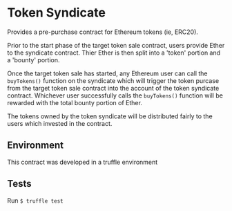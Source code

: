 # Token Syndicate

Provides a pre-purchase contract for Ethereum tokens (ie, ERC20).

Prior to the start phase of the target token sale contract, users provide Ether to the syndicate contract. Thier Ether is then split into a 'token' portion and a 'bounty' portion.

Once the target token sale has started, any Ethereum user can call the `buyTokens()` function on the syndicate which will trigger the token purcase from the target token sale contract into the account of the token syndicate contract. Whichever user successfully calls the `buyTokens()` function will be rewarded with the total bounty portion of Ether.

The tokens owned by the token syndicate will be distributed fairly to the users which invested in the contract.

## Environment

This contract was developed in a truffle environment

## Tests

Run `$ truffle test`
